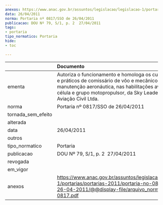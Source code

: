 ```yaml
---
anexos: https://www.anac.gov.br/assuntos/legislacao/legislacao-1/portarias/portarias-2011/portaria-no-0817-sso-de-26-04-2011/@@display-file/arquivo_norma/PA2011-0817.pdf
data: 26/04/2011
norma: Portaria nº 0817/SSO de 26/04/2011
publicacao: DOU Nº 79, S/1, p. 2  27/04/2011
tags:
- portaria
tipo_normatico: Portaria
hide: 
- toc 
 
---
```


|                    | Documento                                                                                                                                                                                                                         |
|:-------------------|:----------------------------------------------------------------------------------------------------------------------------------------------------------------------------------------------------------------------------------|
| ementa             | Autoriza o funcionamento e homologa os curso teóricos e práticos de comissário de vôo e mecânico de manutenção aeronáutica, nas habilitações aviônicos, célula e grupo motopropulsor, da Sky Leader Escola de Aviação Civil Ltda. |
| norma              | Portaria nº 0817/SSO de 26/04/2011                                                                                                                                                                                                |
| tornada_sem_efeito |                                                                                                                                                                                                                                   |
| alterada           |                                                                                                                                                                                                                                   |
| data               | 26/04/2011                                                                                                                                                                                                                        |
| outros             |                                                                                                                                                                                                                                   |
| tipo_normatico     | Portaria                                                                                                                                                                                                                          |
| publicacao         | DOU Nº 79, S/1, p. 2  27/04/2011                                                                                                                                                                                                  |
| revogada           |                                                                                                                                                                                                                                   |
| em_vigor           |                                                                                                                                                                                                                                   |
| anexos             | https://www.anac.gov.br/assuntos/legislacao/legislacao-1/portarias/portarias-2011/portaria-no-0817-sso-de-26-04-2011/@@display-file/arquivo_norma/PA2011-0817.pdf                                                                 |